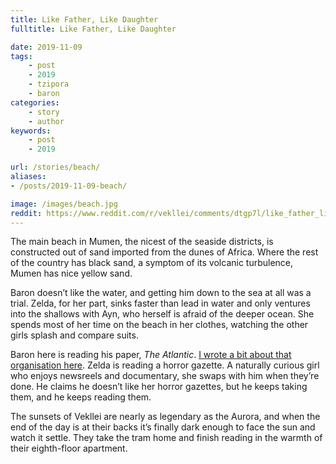```yaml
---
title: Like Father, Like Daughter
fulltitle: Like Father, Like Daughter

date: 2019-11-09
tags:
    - post
    - 2019
    - tzipora
    - baron
categories:
    - story
    - author
keywords:
    - post
    - 2019

url: /stories/beach/
aliases:
- /posts/2019-11-09-beach/

image: /images/beach.jpg
reddit: https://www.reddit.com/r/vekllei/comments/dtgp7l/like_father_like_daughter/
---
```


The main beach in Mumen, the nicest of the seaside districts, is constructed out of sand imported from the dunes of Africa. Where the rest of the country has black sand, a symptom of its volcanic turbulence, Mumen has nice yellow sand.

Baron doesn’t like the water, and getting him down to the sea at all was a trial. Zelda, for her part, sinks faster than lead in water and only ventures into the shallows with Ayn, who herself is afraid of the deeper ocean. She spends most of her time on the beach in her clothes, watching the other girls splash and compare suits.

Baron here is reading his paper, *The Atlantic*. [I wrote a bit about that organisation here](https://www.reddit.com/r/vekllei/comments/cw44hm/sweat_and_ink_in_the_vekllei_news_agency/). Zelda is reading a horror gazette. A naturally curious girl who enjoys newsreels and documentary, she swaps with him when they’re done. He claims he doesn’t like her horror gazettes, but he keeps taking them, and he keeps reading them.

The sunsets of Vekllei are nearly as legendary as the Aurora, and when the end of the day is at their backs it’s finally dark enough to face the sun and watch it settle. They take the tram home and finish reading in the warmth of their eighth-floor apartment.
